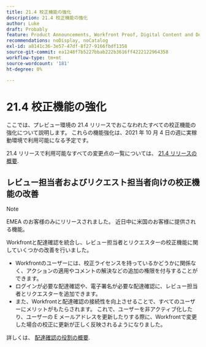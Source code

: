 ```yaml
---
title: 21.4 校正機能の強化
description: 21.4 校正機能の強化
author: Luke
draft: Probably
feature: Product Announcements, Workfront Proof, Digital Content and Documents
recommendations: noDisplay, noCatalog
exl-id: a8141c36-3e57-47df-8f27-9166fbdf1358
source-git-commit: ea1248f7b5227bbab222b3616ff4222122964358
workflow-type: tm+mt
source-wordcount: '181'
ht-degree: 0%

---
```


# 21.4 校正機能の強化

ここでは、プレビュー環境の 21.4 リリースでおこなわれたすべての校正機能の強化について説明します。 これらの機能強化は、2021 年 10 月 4 日の週に実稼動環境で利用可能になる予定です。

21.4 リリースで利用可能なすべての変更点の一覧については、 [21.4 リリースの概要](../../../product-announcements/product-releases/21.4-release-activity/21.4-release-overview.md).

## レビュー担当者およびリクエスト担当者向けの校正機能の改善

>[!NOTE]
>
>EMEA のお客様のみにリリースされました。 近日中に米国のお客様に提供される機能。

Workfrontと配達確認を統合し、レビュー担当者とリクエスターの校正機能に関していくつかの改善を行いました。

* Workfrontのユーザーには、校正ライセンスを持っているかどうかに関係なく、アクションの適用やコメントの解決などの追加の権限を付与することができます。
* ログインが必要な配達確認や、電子署名が必要な配達確認に、レビュー担当者とリクエスターを追加できます。
* また、Workfrontと配達確認の接続性を向上させることで、すべてのユーザーにメリットがもたらされます。 これで、ユーザーを非アクティブ化したり、ユーザーの E メールアドレスを更新したりする際に、Workfrontで変更した場合の校正に更新が正しく反映されるようになりました。

詳しくは、 [配達確認の役割の概要](../../../review-and-approve-work/proofing/proofing-overview/proof-roles.md).
